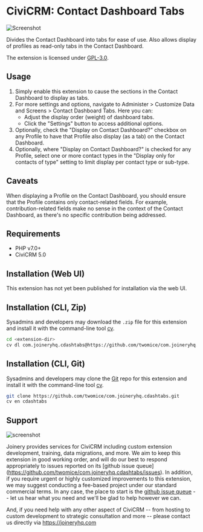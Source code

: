 # CiviCRM: Contact Dashboard Tabs

![Screenshot](/images/screenshot.png)

Divides the Contact Dashboard into tabs for ease of use. Also allows display of 
profiles as read-only tabs in the Contact Dashboard.

The extension is licensed under [GPL-3.0](LICENSE.txt).

## Usage

1. Simply enable this extension to cause the sections in the Contact Dashboard
to display as tabs.
2. For more settings and options, navigate to Administer > Customize Data and Screens > Contact Dashboard Tabs. Here you can:
    - Adjust the display order (weight) of dashboard tabs.
    - Click the "Settings" button to access additional options.
3. Optionally, check the "Display on Contact Dashboard?" checkbox on any Profile
to have that Profile also display (as a tab) on the Contact Dashboard.
4. Optionally, where "Display on Contact Dashboard?" is checked for any Profile,
select one or more contact types in the "Display only for contacts of type" setting
to limit display per contact type or sub-type.

## Caveats

When displaying a Profile on the Contact Dashboard, you should ensure that the 
Profile contains only contact-related fields. For example, contribution-related
fields make no sense in the context of the Contact Dashboard, as there's no specific
contribution being addressed.

## Requirements

* PHP v7.0+
* CiviCRM 5.0

## Installation (Web UI)

This extension has not yet been published for installation via the web UI.

## Installation (CLI, Zip)

Sysadmins and developers may download the `.zip` file for this extension and
install it with the command-line tool [cv](https://github.com/civicrm/cv).

```bash
cd <extension-dir>
cv dl com.joineryhq.cdashtabs@https://github.com/twomice/com.joineryhq.cdashtabs/archive/master.zip
```

## Installation (CLI, Git)

Sysadmins and developers may clone the [Git](https://en.wikipedia.org/wiki/Git) repo for this extension and
install it with the command-line tool [cv](https://github.com/civicrm/cv).

```bash
git clone https://github.com/twomice/com.joineryhq.cdashtabs.git
cv en cdashtabs
```

## Support
![screenshot](/images/joinery-logo.png)

Joinery provides services for CiviCRM including custom extension development, training, data migrations, and more. We aim to keep 
this extension in good working order, and will do our best to respond appropriately to issues reported on its [github issue queue]
(https://github.com/twomice/com.joineryhq.cdashtabs/issues). In addition, if you require urgent or highly customized improvements
to this extension, we may suggest conducting a fee-based project under our standard commercial terms.  In any case, the place to
start is the [github issue queue](https://github.com/twomice/com.joineryhq.cdashtabs/issues) -- let us hear what you need and we'll
be glad to help however we can.

And, if you need help with any other aspect of CiviCRM -- from hosting to custom development to strategic consultation and more -- 
please contact us directly via https://joineryhq.com
